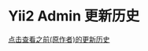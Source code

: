 Yii2 Admin 更新历史
==========================




[点击查看之前(原作者)的更新历史](https://github.com/mdmsoft/yii2-admin/blob/master/CHANGELOG.md)

